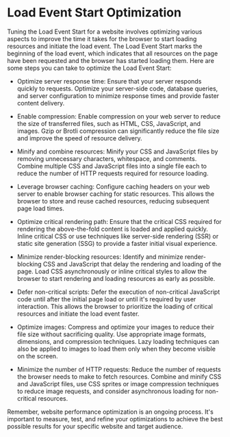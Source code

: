 # Load Event Start Optimization

Tuning the Load Event Start for a website involves optimizing various aspects to improve the time it takes for the browser to start loading resources and initiate the load event. The Load Event Start marks the beginning of the load event, which indicates that all resources on the page have been requested and the browser has started loading them. Here are some steps you can take to optimize the Load Event Start:

- Optimize server response time: Ensure that your server responds quickly to requests. Optimize your server-side code, database queries, and server configuration to minimize response times and provide faster content delivery.

- Enable compression: Enable compression on your web server to reduce the size of transferred files, such as HTML, CSS, JavaScript, and images. Gzip or Brotli compression can significantly reduce the file size and improve the speed of resource delivery.

- Minify and combine resources: Minify your CSS and JavaScript files by removing unnecessary characters, whitespace, and comments. Combine multiple CSS and JavaScript files into a single file each to reduce the number of HTTP requests required for resource loading.

- Leverage browser caching: Configure caching headers on your web server to enable browser caching for static resources. This allows the browser to store and reuse cached resources, reducing subsequent page load times.

- Optimize critical rendering path: Ensure that the critical CSS required for rendering the above-the-fold content is loaded and applied quickly. Inline critical CSS or use techniques like server-side rendering (SSR) or static site generation (SSG) to provide a faster initial visual experience.

- Minimize render-blocking resources: Identify and minimize render-blocking CSS and JavaScript that delay the rendering and loading of the page. Load CSS asynchronously or inline critical styles to allow the browser to start rendering and loading resources as early as possible.

- Defer non-critical scripts: Defer the execution of non-critical JavaScript code until after the initial page load or until it's required by user interaction. This allows the browser to prioritize the loading of critical resources and initiate the load event faster.

- Optimize images: Compress and optimize your images to reduce their file size without sacrificing quality. Use appropriate image formats, dimensions, and compression techniques. Lazy loading techniques can also be applied to images to load them only when they become visible on the screen.

- Minimize the number of HTTP requests: Reduce the number of requests the browser needs to make to fetch resources. Combine and minify CSS and JavaScript files, use CSS sprites or image compression techniques to reduce image requests, and consider asynchronous loading for non-critical resources.

Remember, website performance optimization is an ongoing process. It's important to measure, test, and refine your optimizations to achieve the best possible results for your specific website and target audience.
